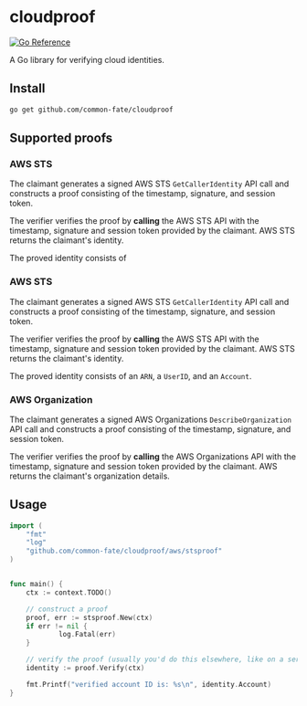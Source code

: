 # cloudproof

[![Go Reference](https://pkg.go.dev/badge/github.com/common-fate/cloudproof.svg)](https://pkg.go.dev/github.com/common-fate/cloudproof)

A Go library for verifying cloud identities.

## Install

```bash
go get github.com/common-fate/cloudproof
```

## Supported proofs

### AWS STS

The claimant generates a signed AWS STS `GetCallerIdentity` API call and constructs a proof consisting of the timestamp, signature, and session token.

The verifier verifies the proof by **calling** the AWS STS API with the timestamp, signature and session token provided by the claimant. AWS STS returns the claimant's identity.

The proved identity consists of

### AWS STS

The claimant generates a signed AWS STS `GetCallerIdentity` API call and constructs a proof consisting of the timestamp, signature, and session token.

The verifier verifies the proof by **calling** the AWS STS API with the timestamp, signature and session token provided by the claimant. AWS STS returns the claimant's identity.

The proved identity consists of an `ARN`, a `UserID`, and an `Account`.

### AWS Organization

The claimant generates a signed AWS Organizations `DescribeOrganization` API call and constructs a proof consisting of the timestamp, signature, and session token.

The verifier verifies the proof by **calling** the AWS Organizations API with the timestamp, signature and session token provided by the claimant. AWS returns the claimant's organization details.

## Usage

```go
import (
	"fmt"
	"log"
	"github.com/common-fate/cloudproof/aws/stsproof"
)


func main() {
	ctx := context.TODO()

	// construct a proof
	proof, err := stsproof.New(ctx)
	if err != nil {
			log.Fatal(err)
	}

	// verify the proof (usually you'd do this elsewhere, like on a server)
	identity := proof.Verify(ctx)

	fmt.Printf("verified account ID is: %s\n", identity.Account)
}
```
